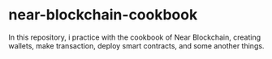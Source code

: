 # near-blockchain-cookbook
In this repository, i practice with the cookbook of Near Blockchain, creating wallets, make transaction, deploy smart contracts, and some another things.
